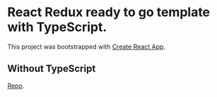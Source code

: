 # React Redux ready to go template with TypeScript.

This project was bootstrapped with [Create React App](https://github.com/facebook/create-react-app).

## Without TypeScript

[Repo](https://github.com/LuisMorenoM/rr-go).
